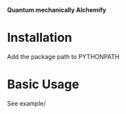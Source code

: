 **Quantum mechanically Alchemify**

# Installation
Add the package path to PYTHONPATH

# Basic Usage
See example/
